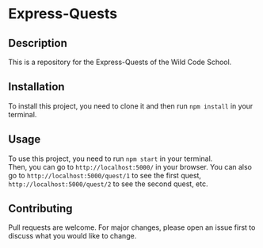 # Express-Quests
## Description
This is a repository for the Express-Quests of the Wild Code School.
    
## Installation
To install this project, you need to clone it and then run `npm install` in your terminal.

## Usage
To use this project, you need to run `npm start` in your terminal.  
Then, you can go to `http://localhost:5000/` in your browser.
You can also go to `http://localhost:5000/quest/1` to see the first quest, `http://localhost:5000/quest/2` to see the second quest, etc.

## Contributing
Pull requests are welcome. For major changes, please open an issue first to discuss what you would like to change.
